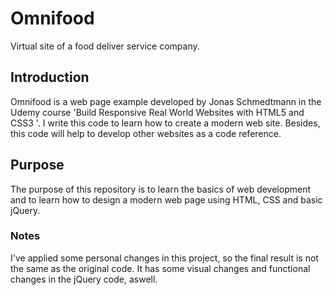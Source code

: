 # Omnifood
Virtual site of a food deliver service company.

## Introduction
Omnifood is a web page example developed by Jonas Schmedtmann in the Udemy course 'Build Responsive Real World Websites with HTML5 and CSS3 '. I write this code to learn how to create a modern web site. Besides, this code will help to develop other websites as a code reference.

## Purpose
The purpose of this repository is to learn the basics of web development and to learn how to design a modern web page using HTML, CSS and basic jQuery.


### Notes
I've applied some personal changes in this project, so the final result is not the same as the original code. It has some visual changes and functional changes in the jQuery code, aswell. 
